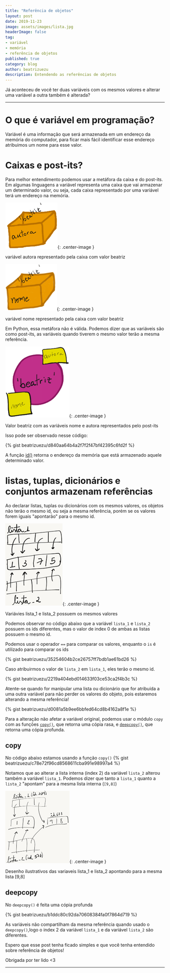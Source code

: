 ```yaml
---
title: "Referência de objetos"
layout: post
date: 2019-11-23
image: assets/images/lista.jpg
headerImage: false
tag:
- variável
- memória
- referência de objetos
published: true
category: blog
author: beatrizuezu
description: Entendendo as referências de objetos
---
```


Já aconteceu de você ter duas variáveis com os mesmos valores e alterar uma variável a outra também é alterada?

---


# O que é variável em programação?

Variável é uma informação que será armazenada em um endereço da memória do computador, para ficar mais fácil identificar esse endereço atribuimos um nome para esse valor.

# Caixas e post-its?
Para melhor entendimento podemos usar a metáfora da caixa e do post-its. Em algumas linguagens a variável representa uma caixa que vai armazenar um determinado valor, ou seja, cada caixa representado por uma variável terá um endereço na memória.

![variável autora representado pela caixa com valor beatriz](/assets/images/box-autora.png){: .center-image }
<figcaption class="caption">variável autora representado pela caixa com valor beatriz</figcaption>

![variável nome representado pela caixa com valor beatriz](/assets/images/box-nome.png){: .center-image }
<figcaption class="caption">variável nome representado pela caixa com valor beatriz</figcaption>

Em Python, essa metáfora não é válida. Podemos dizer que as variáveis são como post-its, as variáveis quando tiverem o mesmo valor terão a mesma referência.

![Valor beatriz com as variáveis nome e autora representados pelo post-its](/assets/images/postits.png){: .center-image }
<figcaption class="caption">Valor beatriz com as variáveis nome e autora representados pelo post-its</figcaption>

Isso pode ser observado nesse código:

{% gist beatrizuezu/d840aa64b4a2f7f2f47bf42395c6fd2f %}

A função [id()](https://docs.python.org/pt-br/3/library/functions.html#id) retorna o endereço da memória que está armazenado aquele determinado valor.

# listas, tuplas, dicionários e conjuntos armazenam referências
Ao declarar listas, tuplas ou dicionários com os mesmos valores, os objetos não terão o mesmo id, ou seja a mesma referência, porém se os valores forem iguais "apontarão" para o mesmo id.

![Desenho ilustrativo das variaveis lista_1 e lista_2](/assets/images/lista.jpg){: .center-image }
<figcaption class="caption">Variávies lista_1 e lista_2 possuem os mesmos valores</figcaption>

Podemos observar no código abaixo que a variável `lista_1` e `lista_2` possuem os ids diferentes, mas o valor de index 0 de ambas as listas possuem o mesmo id.

Podemos usar o operador `==` para comparar os valores, enquanto o `is` é utilizado para comparar os ids

{% gist beatrizuezu/35254604b2ce26757ff7bdb1ae61bd26 %}

Caso atribuirmos o valor de `lista_2` em `lista_1`, eles terão o mesmo id.

{% gist beatrizuezu/2219a404ebd014633f03ce53ca2f4b3c %}


Atente-se quando for manipular uma lista ou dicionário que for atribuída a uma outra variável para nāo perder os valores do objeto, pois estaremos alterando a mesma referência!

{% gist beatrizuezu/d0081a5b9ee6bbfed64cd8b4162a8f1e %}

Para a alteração não afetar a variável original, podemos usar o módulo `copy` com as funçōes [`copy()`](https://docs.python.org/pt-br/3/library/copy.html?highlight=copy#copy.copy), que retorna uma cópia rasa, e [`deepcopy()`](https://docs.python.org/pt-br/3/library/copy.html?highlight=copy#copy.deepcopy), que retorna uma cópia profunda.

## copy
No código abaixo estamos usando a função `copy()`
{% gist beatrizuezu/c78e72f96cd8568611cba991e98997a4 %}

Notamos que ao alterar a lista interna (index 2) da variável `lista_2` alterou também a variável `lista_1`. Podemos dizer que tanto a `lista_1` quanto a `lista_2` "apontam" para a mesma lista interna (`[9,8]`)

![Desenho ilustrativos das variaveis lista_1 e lista_2 apontando para a mesma lista [9,8]](/assets/images/lista-manipulacao.jpg){: .center-image }
<figcaption class="caption">Desenho ilustrativos das variaveis lista_1 e lista_2 apontando para a mesma lista [9,8]</figcaption>

## deepcopy
No `deepcopy()` é feita uma cópia profunda

{% gist beatrizuezu/b1ddc80c92da70608384fa0f7864d719 %}

As variáveis não compartilham da mesma referência quando usado o `deepcopy()`,logo o index 2 da variável `lista_1` e da variável `lista_2` são diferentes.


Espero que esse post tenha ficado simples e que você tenha entendido sobre referência de objetos!

Obrigada por ter lido <3

---
